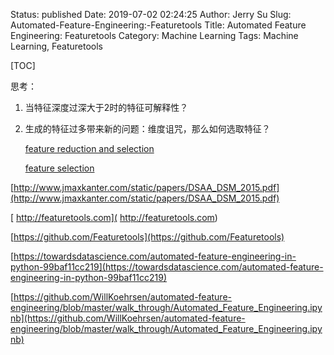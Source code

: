 Status: published
Date: 2019-07-02 02:24:25
Author: Jerry Su
Slug: Automated-Feature-Engineering:-Featuretools
Title: Automated Feature Engineering: Featuretools
Category: Machine Learning
Tags: Machine Learning, Featuretools

[TOC]

思考：

1. 当特征深度过深大于2时的特征可解释性？

2. 生成的特征过多带来新的问题：维度诅咒，那么如何选取特征？

   [feature reduction and selection](https://scikit-learn.org/stable/modules/feature_selection.html)
   
   [feature selection](https://machinelearningmastery.com/feature-selection-machine-learning-python/)

[http://www.jmaxkanter.com/static/papers/DSAA_DSM_2015.pdf](http://www.jmaxkanter.com/static/papers/DSAA_DSM_2015.pdf)

[ http://featuretools.com]( http://featuretools.com)

[https://github.com/Featuretools](https://github.com/Featuretools)

[https://towardsdatascience.com/automated-feature-engineering-in-python-99baf11cc219](https://towardsdatascience.com/automated-feature-engineering-in-python-99baf11cc219)

[https://github.com/WillKoehrsen/automated-feature-engineering/blob/master/walk_through/Automated_Feature_Engineering.ipynb](https://github.com/WillKoehrsen/automated-feature-engineering/blob/master/walk_through/Automated_Feature_Engineering.ipynb)